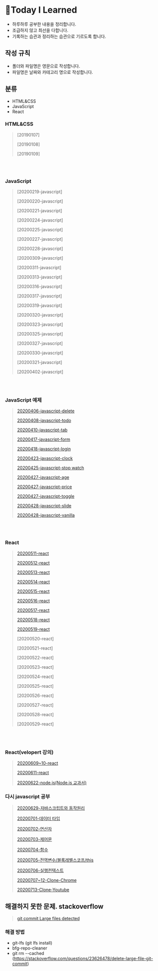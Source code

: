 # :memo:Today I Learned

- 하루하루 공부한 내용을 정리합니다.
- 조급하지 않고 최선을 다합니다.
- 기록하는 습관과 정리하는 습관으로 기르도록 합니다.

## 작성 규칙

- 폴더와 파일명은 영문으로 작성합니다.
- 파일명은 날짜와 카테고리 명으로 작성합니다.

## 분류

- HTML&CSS
- JavaScript
- React

### HTML&CSS

> [20190107]
>
> [20190108]
>
> [20190109]

<br/>

<br/>

### JavaScript

> [20200219-javascript]
>
> [20200220-javascript]
>
> [20200221-javascript]
>
> [20200224-javascript]
>
> [20200225-javascript]
>
> [20200227-javascript]
>
> [20200228-javascript]
>
> [20200309-javascript]
>
> [20200311-javascript]
>
> [20200313-javascript]
>
> [20200316-javascript]
>
> [20200317-javascript]
>
> [20200319-javascript]
>
> [20200320-javascript]
>
> [20200323-javascript]
>
> [20200325-javascript]
>
> [20200327-javascript]
>
> [20200330-javascript]
>
> [20200321-javascript]
>
> [20200402-javascript]

<br/>

<br/>

### JavaScript 예제

> [20200406-javascript-delete](https://github.com/shin-eunji/vanilla/tree/master/delete)
>
> [20200408-javascript-todo](https://github.com/shin-eunji/vanilla/tree/master/todolist)
>
> [20200410-javascript-tab](https://github.com/shin-eunji/vanilla/tree/master/tab)
>
> [20200417-javascript-form](https://github.com/shin-eunji/vanilla/tree/master/form)
>
> [20200418-javascript-login](https://github.com/shin-eunji/vanilla/tree/master/login)
>
> [20200423-javascript-clock](https://github.com/shin-eunji/vanilla/tree/master/clock)
>
> [20200425-javascript-stop watch](https://github.com/shin-eunji/vanilla/tree/master/stop%20watch)
>
> [20200427-javascript-age](https://github.com/shin-eunji/vanilla/tree/master/age)
>
> [20200427-javascript-price](https://github.com/shin-eunji/vanilla/tree/master/price)
>
> [20200427-javascript-toggle](https://github.com/shin-eunji/vanilla/tree/master/toggle)
>
> [20200428-javascript-slide](https://github.com/shin-eunji/vanilla/tree/master/slide)
>
> [20200428-javascript-vanilla](https://github.com/shin-eunji/vanilla/tree/master/vanilla)

<br/>

<br/>

### React

> [20200511-react]()
>
> [20200512-react](https://ej-developer.tistory.com/20?category=864406)
>
> [20200513-react](https://ej-developer.tistory.com/21?category=864406)
>
> [20200514-react](https://ej-developer.tistory.com/22?category=864406)
>
> [20200515-react](https://ej-developer.tistory.com/23?category=864406)
>
> [20200516-react](https://ej-developer.tistory.com/24?category=864406)
>
> [20200517-react](https://ej-developer.tistory.com/25?category=864406)
>
> [20200518-react](https://ej-developer.tistory.com/27?category=864406)
>
> [20200519-react](https://ej-developer.tistory.com/29?category=864406)
>
> [20200520-react]
>
> [20200521-react]
>
> [20200522-react]
>
> [20200523-react]
>
> [20200524-react]
>
> [20200525-react]
>
> [20200526-react]
>
> [20200527-react]
>
> [20200528-react]
>
> [20200529-react]

<br/>

<br/>

### React(velopert 강의)

> [20200609~10-react](https://github.com/shin-eunji/TIL-Front)
>
> [20200611-react](https://github.com/shin-eunji/TIL-Front)
>
> [20200622-node.js(Node.js 교과서)](https://github.com/shin-eunji/TIL-Front)

### 다시 javascript 공부

> [20200629-자바스크립트와 동작원리](https://github.com/shin-eunji/TIL-Front/tree/master/javascript-0701)
>
> [20200701-데이터 타입](https://github.com/shin-eunji/TIL-Front/tree/master/javascript-0701)
>
> [20200702-연산자](https://github.com/shin-eunji/TIL-Front/tree/master/javascript-0702)
>
> [20200703-제어문](https://github.com/shin-eunji/TIL-Front/tree/master/javascript-0703)
>
> [20200704-함수](https://github.com/shin-eunji/TIL-Front/tree/master/javascript-0704)
>
> [20200705-전역변수/블록레벨스코프/this](https://github.com/shin-eunji/TIL-Front/tree/master/javascript-0705)
>
> [20200706-실행컨텍스트](https://github.com/shin-eunji/TIL-Front/tree/master/javascript-0706)
>
> [20200707~12-Clone-Chrome](https://github.com/shin-eunji/clone-chrome)
>
> [20200713-Clone-Youtube](https://github.com/shin-eunji/clone-youtube)

## 해결하지 못한 문제. stackoverflow

> [git commit Large files detected](https://stackoverflow.com/questions/62949593/git-commit-large-files-detected)

### 해결 방법

- git-lfs (git lfs install)
- bfg-repo-cleaner
- git rm --cached (https://stackoverflow.com/questions/23626478/delete-large-file-git-commit)
<!-- - .gitattributes -->
